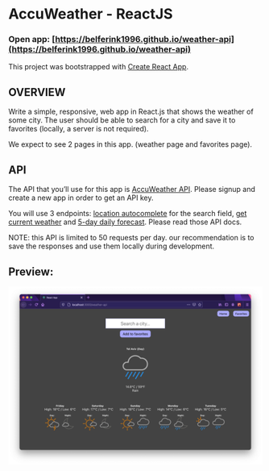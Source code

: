 # AccuWeather - ReactJS

### Open app: [https://belferink1996.github.io/weather-api](https://belferink1996.github.io/weather-api)

This project was bootstrapped with [Create React App](https://github.com/facebook/create-react-app).

## OVERVIEW

Write a simple, responsive, web app in React.js that shows the weather of some city. The user should
be able to search for a city and save it to favorites (locally, a server is not required).

We expect to see 2 pages in this app. (weather page and favorites page).

## API

The API that you’ll use for this app is [AccuWeather API](https://developer.accuweather.com). Please
signup and create a new app in order to get an API key.

You will use 3 endpoints:
[location autocomplete](https://developer.accuweather.com/accuweather-locations-api/apis/get/locations/v1/cities/autocomplete)
for the search field,
[get current weather](https://developer.accuweather.com/accuweather-current-conditions-api/apis) and
[5-day daily forecast](https://developer.accuweather.com/accuweather-forecast-api/apis). Please read
those API docs.

NOTE: this API is limited to 50 requests per day. our recommendation is to save the responses and
use them locally during development.

## Preview:

<img src="./screenshot.png" alt="screenshot" width="700" />
